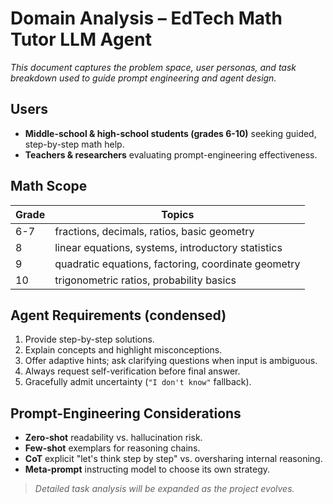 # Domain Analysis – EdTech Math Tutor LLM Agent

_This document captures the problem space, user personas, and task breakdown used to guide prompt engineering and agent design._

## Users

- **Middle-school & high-school students (grades 6-10)** seeking guided, step-by-step math help.
- **Teachers & researchers** evaluating prompt-engineering effectiveness.

## Math Scope

| Grade | Topics |
|-------|--------|
| 6-7 | fractions, decimals, ratios, basic geometry |
| 8 | linear equations, systems, introductory statistics |
| 9 | quadratic equations, factoring, coordinate geometry |
| 10 | trigonometric ratios, probability basics |

## Agent Requirements (condensed)

1. Provide step-by-step solutions.
2. Explain concepts and highlight misconceptions.
3. Offer adaptive hints; ask clarifying questions when input is ambiguous.
4. Always request self-verification before final answer.
5. Gracefully admit uncertainty (`"I don't know"` fallback).

## Prompt-Engineering Considerations

- **Zero-shot** readability vs. hallucination risk.
- **Few-shot** exemplars for reasoning chains.
- **CoT** explicit "let's think step by step" vs. oversharing internal reasoning.
- **Meta-prompt** instructing model to choose its own strategy.

> _Detailed task analysis will be expanded as the project evolves._ 